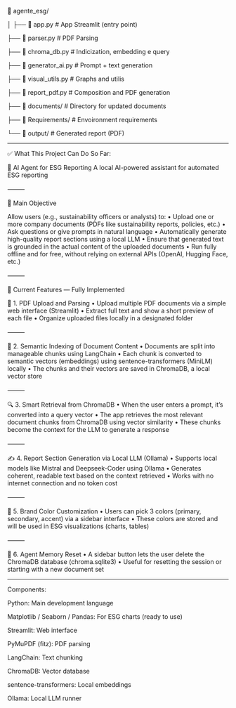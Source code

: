 📁 agente_esg/

│
├── 📄 app.py                  # App Streamlit (entry point)

├── 📄 parser.py               # PDF Parsing 

├── 📄 chroma_db.py            # Indicization, embedding e query

├── 📄 generator_ai.py         # Prompt + text generation

├── 📄 visual_utils.py         # Graphs and utilis

├── 📄 report_pdf.py           # Composition and PDF generation

├── 📁 documents/              # Directory for updated documents

├── 📁 Requirements/           # Envoironment requirements

└── 📁 output/                 # Generated report (PDF)

_______________________________________________________________________________________________________________

✅ What This Project Can Do So Far:

🧠 AI Agent for ESG Reporting
A local AI-powered assistant for automated ESG reporting

⸻

🎯 Main Objective

Allow users (e.g., sustainability officers or analysts) to:
	•	Upload one or more company documents (PDFs like sustainability reports, policies, etc.)
	•	Ask questions or give prompts in natural language
	•	Automatically generate high-quality report sections using a local LLM
	•	Ensure that generated text is grounded in the actual content of the uploaded documents
	•	Run fully offline and for free, without relying on external APIs (OpenAI, Hugging Face, etc.)

⸻

🧩 Current Features — Fully Implemented

📄 1. PDF Upload and Parsing
	•	Upload multiple PDF documents via a simple web interface (Streamlit)
	•	Extract full text and show a short preview of each file
	•	Organize uploaded files locally in a designated folder

⸻

🧠 2. Semantic Indexing of Document Content
	•	Documents are split into manageable chunks using LangChain
	•	Each chunk is converted to semantic vectors (embeddings) using sentence-transformers (MiniLM) locally
	•	The chunks and their vectors are saved in ChromaDB, a local vector store

⸻

🔍 3. Smart Retrieval from ChromaDB
	•	When the user enters a prompt, it’s converted into a query vector
	•	The app retrieves the most relevant document chunks from ChromaDB using vector similarity
	•	These chunks become the context for the LLM to generate a response

⸻

✍️ 4. Report Section Generation via Local LLM (Ollama)
	•	Supports local models like Mistral and Deepseek-Coder using Ollama
	•	Generates coherent, readable text based on the context retrieved
	•	Works with no internet connection and no token cost

⸻

🎨 5. Brand Color Customization
	•	Users can pick 3 colors (primary, secondary, accent) via a sidebar interface
	•	These colors are stored and will be used in ESG visualizations (charts, tables)

⸻

🧹 6. Agent Memory Reset
	•	A sidebar button lets the user delete the ChromaDB database (chroma.sqlite3)
	•	Useful for resetting the session or starting with a new document set

____________________________________________________________________________________________________________

Components:

Python: Main development language

Matplotlib / Seaborn / Pandas: For ESG charts (ready to use)

Streamlit: Web interface

PyMuPDF (fitz): PDF parsing

LangChain: Text chunking

ChromaDB: Vector database

sentence-transformers: Local embeddings

Ollama: Local LLM runner


